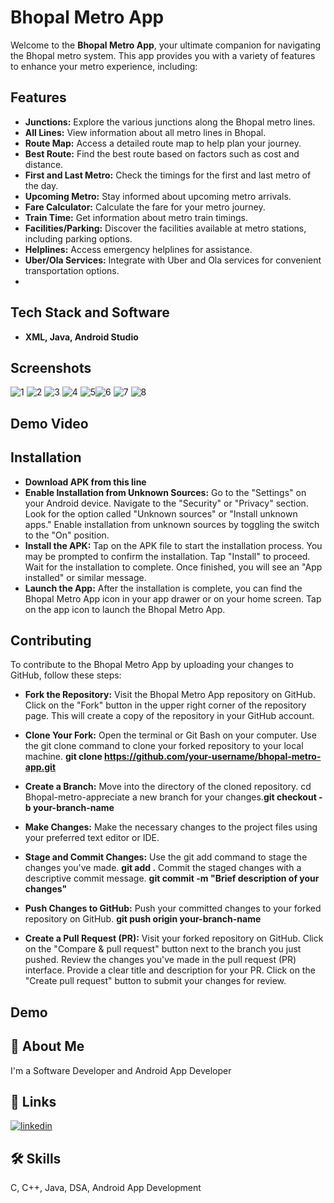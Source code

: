 
# Bhopal Metro App

Welcome to the **Bhopal Metro App**, your ultimate companion for navigating the Bhopal metro system. This app provides you with a variety of features to enhance your metro experience, including:

## Features

- **Junctions:** Explore the various junctions along the Bhopal metro lines.
- **All Lines:** View information about all metro lines in Bhopal.
- **Route Map:** Access a detailed route map to help plan your journey.
- **Best Route:** Find the best route based on factors such as cost and distance.
- **First and Last Metro:** Check the timings for the first and last metro of the day.
- **Upcoming Metro:** Stay informed about upcoming metro arrivals.
- **Fare Calculator:** Calculate the fare for your metro journey.
- **Train Time:** Get information about metro train timings.
- **Facilities/Parking:** Discover the facilities available at metro stations, including parking options.
- **Helplines:** Access emergency helplines for assistance.
- **Uber/Ola Services:** Integrate with Uber and Ola services for convenient transportation options.
- 
## Tech Stack and Software
- **XML, Java, Android Studio**

## Screenshots 
![1](https://github.com/ajaysoni12/Bhopal-Metro-App/assets/106678641/a9e9edaa-9823-4672-b60a-a22fb5cfd1ee) ![2](https://github.com/ajaysoni12/Bhopal-Metro-App/assets/106678641/99b28018-b0ee-40cf-a93b-2e815102dc99) ![3](https://github.com/ajaysoni12/Bhopal-Metro-App/assets/106678641/3c1e688b-cc3a-46c0-a620-578805bb4dbf) ![4](https://github.com/ajaysoni12/Bhopal-Metro-App/assets/106678641/3e82b99d-83db-4723-9684-9c5948aa7a49) ![5](https://github.com/ajaysoni12/Bhopal-Metro-App/assets/106678641/96e028af-613a-41da-9655-70738588e676)![6](https://github.com/ajaysoni12/Bhopal-Metro-App/assets/106678641/ce576170-7164-4f70-9984-8c580ea2f090)
![7](https://github.com/ajaysoni12/Bhopal-Metro-App/assets/106678641/757d6e93-6897-48f4-b31e-02258d6bd522) ![8](https://github.com/ajaysoni12/Bhopal-Metro-App/assets/106678641/b2b66001-7b5c-431b-8af4-ab90e311cbc6)

## Demo Video 


## Installation
- **Download APK from this line** 
- **Enable Installation from Unknown Sources:** Go to the "Settings" on your Android device. Navigate to the "Security" or "Privacy" section. Look for the option called "Unknown sources" or "Install unknown apps." Enable installation from unknown sources by toggling the switch to the "On" position.
- **Install the APK:** Tap on the APK file to start the installation process. You may be prompted to confirm the installation. Tap "Install" to proceed. Wait for the installation to complete. Once finished, you will see an "App installed" or similar message.
- **Launch the App:** After the installation is complete, you can find the Bhopal Metro App icon in your app drawer or on your home screen. Tap on the app icon to launch the Bhopal Metro App.

## Contributing
To contribute to the Bhopal Metro App by uploading your changes to GitHub, follow these steps:

- **Fork the Repository:** Visit the Bhopal Metro App repository on GitHub. Click on the "Fork" button in the upper right corner of the repository page. This will create a copy of the repository in your GitHub account.
- **Clone Your Fork:** Open the terminal or Git Bash on your computer. Use the git clone command to clone your forked repository to your local machine. **git clone https://github.com/your-username/bhopal-metro-app.git**

- **Create a Branch:** Move into the directory of the cloned repository. cd Bhopal-metro-appreciate a new branch for your changes.**git checkout -b your-branch-name**

- **Make Changes:** Make the necessary changes to the project files using your preferred text editor or IDE.

- **Stage and Commit Changes:** Use the git add command to stage the changes you've made. **git add .** Commit the staged changes with a descriptive commit message. **git commit -m "Brief description of your changes"**

- **Push Changes to GitHub:** Push your committed changes to your forked repository on GitHub. **git push origin your-branch-name**

- **Create a Pull Request (PR):** Visit your forked repository on GitHub. Click on the "Compare & pull request" button next to the branch you just pushed. Review the changes you've made in the pull request (PR) interface. Provide a clear title and description for your PR. Click on the "Create pull request" button to submit your changes for review.
## Demo


## 🚀 About Me
I'm a Software Developer and Android App Developer 

## 🔗 Links
[![linkedin](https://img.shields.io/badge/linkedin-0A66C2?style=for-the-badge&logo=linkedin&logoColor=white)]([https://www.linkedin.com/](https://www.linkedin.com/in/ajaysoni123/))

## 🛠 Skills
C, C++, Java, DSA, Android App Development
